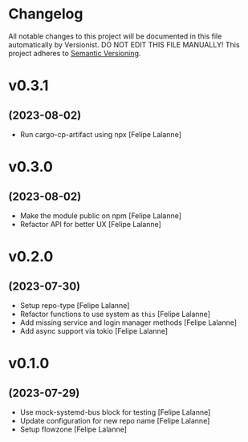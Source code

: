 # Changelog

All notable changes to this project will be documented in this file
automatically by Versionist. DO NOT EDIT THIS FILE MANUALLY!
This project adheres to [Semantic Versioning](http://semver.org/).

# v0.3.1
## (2023-08-02)

* Run cargo-cp-artifact using npx [Felipe Lalanne]

# v0.3.0
## (2023-08-02)

* Make the module public on npm [Felipe Lalanne]
* Refactor API for better UX [Felipe Lalanne]

# v0.2.0
## (2023-07-30)

* Setup repo-type [Felipe Lalanne]
* Refactor functions to use system as `this` [Felipe Lalanne]
* Add missing service and login manager methods [Felipe Lalanne]
* Add async support via tokio [Felipe Lalanne]

# v0.1.0
## (2023-07-29)

* Use mock-systemd-bus block for testing [Felipe Lalanne]
* Update configuration for new repo name [Felipe Lalanne]
* Setup flowzone [Felipe Lalanne]

